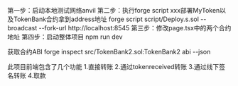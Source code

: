 第一步：启动本地测试网络anvil
第二步：执行forge script xxx部署MyToken以及TokenBank合约拿到address地址
forge script script/Deploy.s.sol --broadcast --fork-url http://localhost:8545
第三步：修改page.tsx中的两个合约地址
第四步：启动整体项目 npm run dev


获取合约ABI
forge inspect src/TokenBank2.sol:TokenBank2 abi --json

此项目前端包含了几个功能
1.直接转账
2.通过tokenreceived转账
3.通过线下签名转账
4.取款